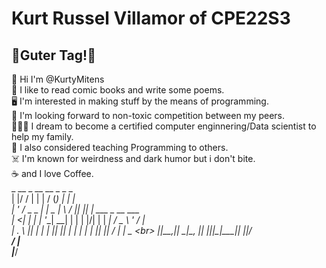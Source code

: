 # Kurt Russel Villamor of CPE22S3
##  👋__Guter Tag!__👋
📛 Hi I'm @KurtyMitens <br>
📖 I like to read comic books and write some poems. <br>
🖥️ I'm interested in making stuff by the means of programming. <br>
🤮 I'm looking forward to non-toxic competition between my peers. <br>
👨🏽‍🔬 I dream to become a certified computer enginnering/Data scientist to help my family. <br>
🍎 I also considered teaching Programming to others. <br> 
☠️ I'm known for weirdness and dark humor but i don't bite. <br>
☕ and I love Coffee. <br> 
  _  __          _         __  __ _ _   _                 <br>
 | |/ /         | |       |  \/  (_) | | |                <br>
 | ' /_   _ _ __| |_ _   _| \  / |_| |_| |_ ___ _ __  ___ <br>
 |  <| | | | '__| __| | | | |\/| | | __| __/ _ \ '_ \/ __|<br>
 | . \ |_| | |  | |_| |_| | |  | | | |_| ||  __/ | | \__ \<br>
 |_|\_\__,_|_|   \__|\__, |_|  |_|_|\__|\__\___|_| |_|___/<br>
                      __/ |                               
                     |___/                                
